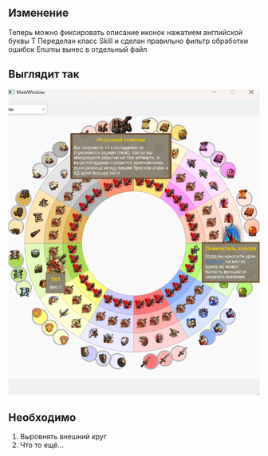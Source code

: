 ## Изменение
Теперь можно фиксировать описание иконок нажатием английской буквы T
Переделан класс Skill и сделан правильно фильтр обработки ошибок
Enumы вынес в отдельный файл 


## Выглядит так
![](./visual/visual.png)


## Необходимо
1. Выровнять внешний круг
2. Что то ещё...